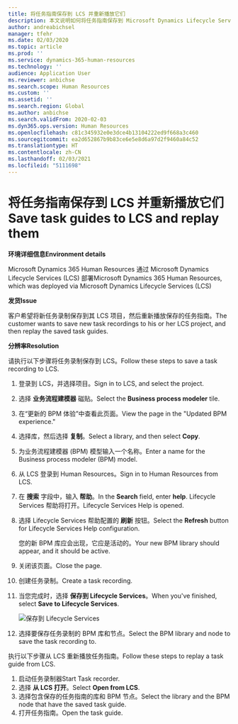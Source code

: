 ```yaml
---
title: 将任务指南保存到 LCS 并重新播放它们
description: 本文说明如何将任务指南保存到 Microsoft Dynamics Lifecycle Services (LCS) 然后重新播放它们。
author: andreabichsel
manager: tfehr
ms.date: 02/03/2020
ms.topic: article
ms.prod: ''
ms.service: dynamics-365-human-resources
ms.technology: ''
audience: Application User
ms.reviewer: anbichse
ms.search.scope: Human Resources
ms.custom: ''
ms.assetid: ''
ms.search.region: Global
ms.author: anbichse
ms.search.validFrom: 2020-02-03
ms.dyn365.ops.version: Human Resources
ms.openlocfilehash: c81c345932e0e3dce4b13104222ed9f668a3c460
ms.sourcegitcommit: ea2d652867b9b83ce6e5e8d6a97d2f9460a84c52
ms.translationtype: HT
ms.contentlocale: zh-CN
ms.lasthandoff: 02/03/2021
ms.locfileid: "5111698"
---
```

# <a name="save-task-guides-to-lcs-and-replay-them"></a><span data-ttu-id="a800d-103">将任务指南保存到 LCS 并重新播放它们</span><span class="sxs-lookup"><span data-stu-id="a800d-103">Save task guides to LCS and replay them</span></span>

<span data-ttu-id="a800d-104">**环境详细信息**</span><span class="sxs-lookup"><span data-stu-id="a800d-104">**Environment details**</span></span> 

<span data-ttu-id="a800d-105">Microsoft Dynamics 365 Human Resources 通过 Microsoft Dynamics Lifecycle Services (LCS) 部署</span><span class="sxs-lookup"><span data-stu-id="a800d-105">Microsoft Dynamics 365 Human Resources, which was deployed via Microsoft Dynamics Lifecycle Services (LCS)</span></span>

<span data-ttu-id="a800d-106">**发货**</span><span class="sxs-lookup"><span data-stu-id="a800d-106">**Issue**</span></span>

<span data-ttu-id="a800d-107">客户希望将新任务录制保存到其 LCS 项目，然后重新播放保存的任务指南。</span><span class="sxs-lookup"><span data-stu-id="a800d-107">The customer wants to save new task recordings to his or her LCS project, and then replay the saved task guides.</span></span>

<span data-ttu-id="a800d-108">**分辨率**</span><span class="sxs-lookup"><span data-stu-id="a800d-108">**Resolution**</span></span>

<span data-ttu-id="a800d-109">请执行以下步骤将任务录制保存到 LCS。</span><span class="sxs-lookup"><span data-stu-id="a800d-109">Follow these steps to save a task recording to LCS.</span></span>

1. <span data-ttu-id="a800d-110">登录到 LCS，并选择项目。</span><span class="sxs-lookup"><span data-stu-id="a800d-110">Sign in to LCS, and select the project.</span></span>
2. <span data-ttu-id="a800d-111">选择 **业务流程建模器** 磁贴。</span><span class="sxs-lookup"><span data-stu-id="a800d-111">Select the **Business process modeler** tile.</span></span>
3. <span data-ttu-id="a800d-112">在“更新的 BPM 体验”中查看此页面。</span><span class="sxs-lookup"><span data-stu-id="a800d-112">View the page in the "Updated BPM experience."</span></span>
4. <span data-ttu-id="a800d-113">选择库，然后选择 **复制**。</span><span class="sxs-lookup"><span data-stu-id="a800d-113">Select a library, and then select **Copy**.</span></span>
5. <span data-ttu-id="a800d-114">为业务流程建模器 (BPM) 模型输入一个名称。</span><span class="sxs-lookup"><span data-stu-id="a800d-114">Enter a name for the Business process modeler (BPM) model.</span></span>
6. <span data-ttu-id="a800d-115">从 LCS 登录到 Human Resources。</span><span class="sxs-lookup"><span data-stu-id="a800d-115">Sign in to Human Resources from LCS.</span></span>
7. <span data-ttu-id="a800d-116">在 **搜索** 字段中，输入 **帮助**。</span><span class="sxs-lookup"><span data-stu-id="a800d-116">In the **Search** field, enter **help**.</span></span> <span data-ttu-id="a800d-117">Lifecycle Services 帮助将打开。</span><span class="sxs-lookup"><span data-stu-id="a800d-117">Lifecycle Services Help is opened.</span></span>
8. <span data-ttu-id="a800d-118">选择 Lifecycle Services 帮助配置的 **刷新** 按钮。</span><span class="sxs-lookup"><span data-stu-id="a800d-118">Select the **Refresh** button for Lifecycle Services Help configuration.</span></span>

    <span data-ttu-id="a800d-119">您的新 BPM 库应会出现，它应是活动的。</span><span class="sxs-lookup"><span data-stu-id="a800d-119">Your new BPM library should appear, and it should be active.</span></span>

9. <span data-ttu-id="a800d-120">关闭该页面。</span><span class="sxs-lookup"><span data-stu-id="a800d-120">Close the page.</span></span>
10. <span data-ttu-id="a800d-121">创建任务录制。</span><span class="sxs-lookup"><span data-stu-id="a800d-121">Create a task recording.</span></span>
11. <span data-ttu-id="a800d-122">当您完成时，选择 **保存到 Lifecycle Services**。</span><span class="sxs-lookup"><span data-stu-id="a800d-122">When you've finished, select **Save to Lifecycle Services**.</span></span>

    ![保存到 Lifecycle Services](media/task-guides.png)

12. <span data-ttu-id="a800d-124">选择要保存任务录制的 BPM 库和节点。</span><span class="sxs-lookup"><span data-stu-id="a800d-124">Select the BPM library and node to save the task recording to.</span></span>

<span data-ttu-id="a800d-125">执行以下步骤从 LCS 重新播放任务指南。</span><span class="sxs-lookup"><span data-stu-id="a800d-125">Follow these steps to replay a task guide from LCS.</span></span>

1. <span data-ttu-id="a800d-126">启动任务录制器</span><span class="sxs-lookup"><span data-stu-id="a800d-126">Start Task recorder.</span></span>
2. <span data-ttu-id="a800d-127">选择 **从 LCS 打开**。</span><span class="sxs-lookup"><span data-stu-id="a800d-127">Select **Open from LCS**.</span></span>
3. <span data-ttu-id="a800d-128">选择包含保存的任务指南的库和 BPM 节点。</span><span class="sxs-lookup"><span data-stu-id="a800d-128">Select the library and the BPM node that have the saved task guide.</span></span>
4. <span data-ttu-id="a800d-129">打开任务指南。</span><span class="sxs-lookup"><span data-stu-id="a800d-129">Open the task guide.</span></span>
